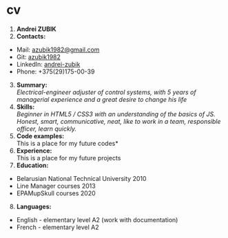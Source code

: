 # cv
1. **Andrei ZUBIK**
2. **Contacts:**
- Mail: [azubik1982@gmail.com](https://azubik1982@gmail.com)  
- Git: [azubik1982](https://github.com/azubik1982)  
- LinkedIn: [andrei-zubik](https://linkedin.com/in/andrei-zubik-373b271ba)  
- Phone: +375(29)175-00-39
3. **Summary:**  
   *Electrical-engineer adjuster of control systems, with 5 years of managerial experience and a great desire to change his life*
4. **Skills:**  
    *Beginner in HTML5 / CSS3 with an understanding of the basics of JS.*  
    *Honest, smart, communicative, neat, like to work in a team, responsible officer, learn quickly.*
5. **Code examples:**  
   This is a place for my future codes*
6. **Experience:**  
   This is a place for my future projects
7. **Education:**
- Belarusian National Technical University 2010
- Line Manager courses 2013
- EPAMupSkull courses 2020
8. **Languages:**
- English - elementary level A2 (work with documentation)
- French - elementary level А2
